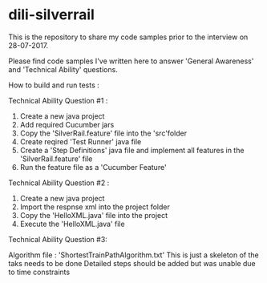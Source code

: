 # dili-silverrail
This is the repository to share my code samples prior to the interview on 28-07-2017.

Please find code samples I've written here to answer 'General Awareness' and 'Technical Ability' questions.

How to build and run tests :

Technical Ability Question #1 :

1. Create a new java project
2. Add required Cucumber jars
3. Copy the 'SilverRail.feature' file into the 'src'folder
4. Create reqired 'Test Runner' java file
5. Create a 'Step Definitions' java file and implement all features in the 'SilverRail.feature' file
6. Run the feature file as a 'Cucumber Feature'

Technical Ability Question #2 :

1. Create a new java project
2. Import the respnse xml into the project folder
3. Copy the 'HelloXML.java' file into the project
4. Execute the 'HelloXML.java' file

Technical Ability Question #3:

Algorithm file : 'ShortestTrainPathAlgorithm.txt'
This is just a skeleton of the taks needs to be done
Detailed steps should be added but was unable due to time constraints



